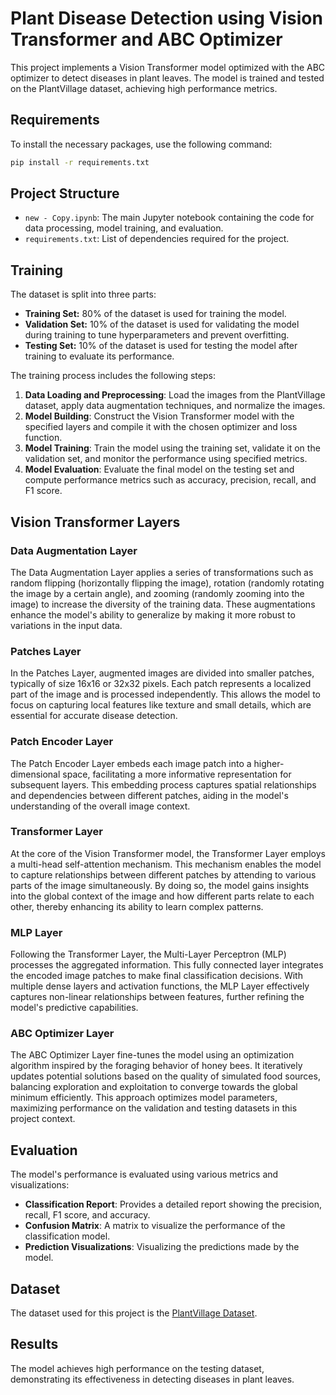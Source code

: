 # Plant Disease Detection using Vision Transformer and ABC Optimizer

This project implements a Vision Transformer model optimized with the ABC optimizer to detect diseases in plant leaves. The model is trained and tested on the PlantVillage dataset, achieving high performance metrics.

## Requirements

To install the necessary packages, use the following command:

```bash
pip install -r requirements.txt
```

## Project Structure

- `new - Copy.ipynb`: The main Jupyter notebook containing the code for data processing, model training, and evaluation.
- `requirements.txt`: List of dependencies required for the project.


## Training

The dataset is split into three parts:

- **Training Set:** 80% of the dataset is used for training the model.
- **Validation Set:** 10% of the dataset is used for validating the model during training to tune hyperparameters and prevent overfitting.
- **Testing Set:** 10% of the dataset is used for testing the model after training to evaluate its performance.

The training process includes the following steps:

1. **Data Loading and Preprocessing**: Load the images from the PlantVillage dataset, apply data augmentation techniques, and normalize the images.
2. **Model Building**: Construct the Vision Transformer model with the specified layers and compile it with the chosen optimizer and loss function.
3. **Model Training**: Train the model using the training set, validate it on the validation set, and monitor the performance using specified metrics.
4. **Model Evaluation**: Evaluate the final model on the testing set and compute performance metrics such as accuracy, precision, recall, and F1 score.

## Vision Transformer Layers

### Data Augmentation Layer

The Data Augmentation Layer applies a series of transformations such as random flipping (horizontally flipping the image), rotation (randomly rotating the image by a certain angle), and zooming (randomly zooming into the image) to increase the diversity of the training data. These augmentations enhance the model's ability to generalize by making it more robust to variations in the input data.

### Patches Layer

In the Patches Layer, augmented images are divided into smaller patches, typically of size 16x16 or 32x32 pixels. Each patch represents a localized part of the image and is processed independently. This allows the model to focus on capturing local features like texture and small details, which are essential for accurate disease detection.

### Patch Encoder Layer

The Patch Encoder Layer embeds each image patch into a higher-dimensional space, facilitating a more informative representation for subsequent layers. This embedding process captures spatial relationships and dependencies between different patches, aiding in the model's understanding of the overall image context.

### Transformer Layer

At the core of the Vision Transformer model, the Transformer Layer employs a multi-head self-attention mechanism. This mechanism enables the model to capture relationships between different patches by attending to various parts of the image simultaneously. By doing so, the model gains insights into the global context of the image and how different parts relate to each other, thereby enhancing its ability to learn complex patterns.

### MLP Layer

Following the Transformer Layer, the Multi-Layer Perceptron (MLP) processes the aggregated information. This fully connected layer integrates the encoded image patches to make final classification decisions. With multiple dense layers and activation functions, the MLP Layer effectively captures non-linear relationships between features, further refining the model's predictive capabilities.

### ABC Optimizer Layer

The ABC Optimizer Layer fine-tunes the model using an optimization algorithm inspired by the foraging behavior of honey bees. It iteratively updates potential solutions based on the quality of simulated food sources, balancing exploration and exploitation to converge towards the global minimum efficiently. This approach optimizes model parameters, maximizing performance on the validation and testing datasets in this project context.


## Evaluation

The model's performance is evaluated using various metrics and visualizations:

- **Classification Report**: Provides a detailed report showing the precision, recall, F1 score, and accuracy.
- **Confusion Matrix**: A matrix to visualize the performance of the classification model.
- **Prediction Visualizations**: Visualizing the predictions made by the model. 

## Dataset

The dataset used for this project is the [PlantVillage Dataset][dataset-link].

[dataset-link]: https://www.kaggle.com/datasets/emmarex/plantdisease

## Results

The model achieves high performance on the testing dataset, demonstrating its effectiveness in detecting diseases in plant leaves.
